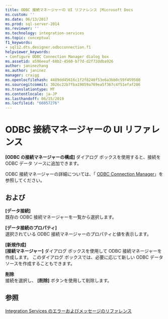```yaml
---
title: ODBC 接続マネージャーの UI リファレンス |Microsoft Docs
ms.custom: ''
ms.date: 06/13/2017
ms.prod: sql-server-2014
ms.reviewer: ''
ms.technology: integration-services
ms.topic: conceptual
f1_keywords:
- sql12.dts.designer.odbcconnection.f1
helpviewer_keywords:
- Configure ODBC Connection Manager dialog box
ms.assetid: a596eeaf-68b2-4560-b77d-d2f72ddba926
author: janinezhang
ms.author: janinez
manager: craigg
ms.openlocfilehash: 4489dd45616c1f2f8240f53e6a3bb0c59f459580
ms.sourcegitcommit: 3026c22b7fba19059a769ea5f367c4f51efaf286
ms.translationtype: MT
ms.contentlocale: ja-JP
ms.lasthandoff: 06/15/2019
ms.locfileid: "66057276"
---
```

# <a name="odbc-connection-manager-ui-reference"></a>ODBC 接続マネージャーの UI リファレンス
  **[ODBC の接続マネージャーの構成]** ダイアログ ボックスを使用すると、接続を ODBC データ ソースに追加できます。  
  
 ODBC 接続マネージャーの詳細については、「 [ODBC Connection Manager](connection-manager/odbc-connection-manager.md)」を参照してください。  
  
## <a name="options"></a>および  
 **[データ接続]**  
 既存の ODBC 接続マネージャーを一覧から選択します。  
  
 **[データ接続のプロパティ]**  
 選択されている ODBC 接続マネージャーのプロパティと値を表示します。  
  
 **[新規作成]**  
 **[接続マネージャー]** ダイアログ ボックスを使用して ODBC 接続マネージャーを作成します。 このダイアログ ボックスでは、必要に応じて新しい ODBC データ ソースを作成することもできます。  
  
 **削除**  
 接続を選択し、 **[削除]** ボタンを使用して削除します。  
  
## <a name="see-also"></a>参照  
 [Integration Services のエラーおよびメッセージのリファレンス](../../2014/integration-services/integration-services-error-and-message-reference.md)  
  
  

